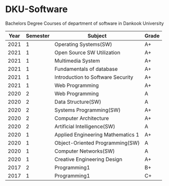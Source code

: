 # DKU-Software
Bachelors Degree Courses of department of software in Dankook University

| Year | Semester | Subject                           | Grade |
| ---- | -------- | --------------------------------- | ----- |
| 2021 | 1        | Operating Systems(SW)             | A+    |
| 2021 | 1        | Open Source SW Utilization        | A+    |
| 2021 | 1        | Multimedia System                 | A+    |
| 2021 | 1        | Fundamentals of database          | A+    |
| 2021 | 1        | Introduction to Software Security | A+    |
| 2021 | 1        | Web Programming                   | A+    |
| 2020 | 2        | Web Programming                   | A     |
| 2020 | 2        | Data Structure(SW)                | A     |
| 2020 | 2        | Systems Programming(SW)           | A+    |
| 2020 | 2        | Computer Architecture             | A+    |
| 2020 | 2        | Artificial Intelligence(SW)       | A     |
| 2020 | 1        | Applied Engineering Mathematics 1 | A+    |
| 2020 | 1        | Object-Oriented Programming(SW)   | A     |
| 2020 | 1        | Computer Networks(SW)             | A     |
| 2020 | 1        | Creative Engineering Design       | A+    |
| 2017 | 2        | Programming1                      | B+    |
| 2017 | 1        | Programming1                      | C+    |

